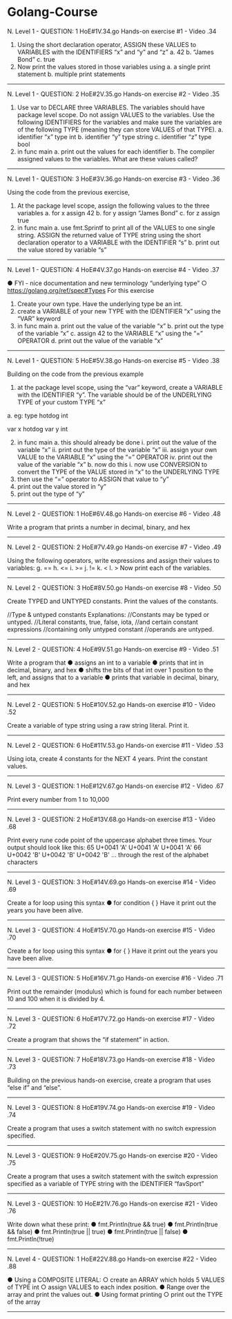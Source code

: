 # Golang-Course

N. Level 1 - QUESTION: 1
HoE#1V.34.go
Hands-on exercise #1 - Video .34

1.	Using the short declaration operator, ASSIGN these VALUES to VARIABLES with the IDENTIFIERS “x” and “y” and “z”
a.	42
b.	“James Bond”
c.	true
2.	Now print the values stored in those variables using 
a.	a single print statement
b.	multiple print statements

-----------

N. Level 1 - QUESTION: 2
HoE#2V.35.go
Hands-on exercise #2 - Video .35

1.	Use var to DECLARE three VARIABLES. The variables should have package level scope. Do not assign VALUES to the variables. Use the following IDENTIFIERS for the variables and make sure the variables are of the following TYPE (meaning they can store VALUES of that TYPE).
a.	identifier “x” type int
b.	identifier “y” type string
c.	identifier “z” type bool
2.	in func main
a.	print out the values for each identifier
b.	The compiler assigned values to the variables. What are these values called?

-------------

N. Level 1 - QUESTION: 3
HoE#3V.36.go
Hands-on exercise #3 - Video .36

Using the code from the previous exercise,
1.	At the package level scope, assign the following values to the three variables
a.	for x assign 42
b.	for y assign “James Bond”
c.	for z assign true
2.	in func main
a.	use fmt.Sprintf to print all of the VALUES to one single string. ASSIGN the returned value of TYPE string using the short declaration operator to a VARIABLE with the IDENTIFIER “s”
b.	print out the value stored by variable “s”

---------------

N. Level 1 - QUESTION: 4
HoE#4V.37.go
Hands-on exercise #4 - Video .37

●	FYI - nice documentation and new terminology “underlying type”
○	https://golang.org/ref/spec#Types 
For this exercise
1.	Create your own type. Have the underlying type be an int.
2.	create a VARIABLE of your new TYPE with the IDENTIFIER “x” using the “VAR” keyword
3.	in func main
a.	print out the value of the variable “x”
b.	print out the type of the variable “x”
c.	assign 42 to the VARIABLE “x” using the “=” OPERATOR
d.	print out the value of the variable “x”

---------------

N. Level 1 - QUESTION: 5
HoE#5V.38.go
Hands-on exercise #5 - Video .38

Building on the code from the previous example
1.	at the package level scope, using the “var” keyword, create a VARIABLE with the IDENTIFIER “y”. The variable should be of the UNDERLYING TYPE of your custom TYPE “x”

  a.	eg:
  type hotdog int

  var x hotdog
  var y int

2.	in func main
  a.	this should already be done
    i.	print out the value of the variable “x”
    ii.	print out the type of the variable “x”
    iii.	assign your own VALUE to the VARIABLE “x” using the “=” OPERATOR
    iv.	print out the value of the variable “x”
  b.	now do this
    i.	now use CONVERSION to convert the TYPE of the VALUE stored in “x” to the UNDERLYING TYPE
1.	then use the “=” operator to ASSIGN that value to “y”
2.	print out the value stored in “y”
3.	print out the type of “y”

-------------

N. Level 2 - QUESTION: 1
HoE#6V.48.go
Hands-on exercise #6 - Video .48

Write a program that prints a number in decimal, binary, and hex

--------------

N. Level 2 - QUESTION: 2
HoE#7V.49.go
Hands-on exercise #7 - Video .49

Using the following operators, write expressions and assign their values to variables:
g.	==
h.	<=
i.	>=
j.	!=
k.	<
l.	>
Now print each of the variables. 

---------------------

N. Level 2 - QUESTION: 3
HoE#8V.50.go
Hands-on exercise #8 - Video .50

Create TYPED and UNTYPED constants. Print the values of the constants.

//Type & untyped constants Explanations:
//Constants may be typed or untyped. 
//Literal constants, true, false, iota, 
//and certain constant expressions 
//containing only untyped constant 
//operands are untyped.

-----------------------

N. Level 2 - QUESTION: 4
HoE#9V.51.go
Hands-on exercise #9 - Video .51

Write a program that 
●	assigns an int to a variable
●	prints that int in decimal, binary, and hex
●	shifts the bits of that int over 1 position to the left, and assigns that to a variable
●	prints that variable in decimal, binary, and hex

--------------------

N. Level 2 - QUESTION: 5
HoE#10V.52.go
Hands-on exercise #10 - Video .52

Create a variable of type string using a raw string literal. Print it.

---------------------

N. Level 2 - QUESTION: 6
HoE#11V.53.go
Hands-on exercise #11 - Video .53

Using iota, create 4 constants for the NEXT 4 years. Print the constant values.

----------------------

N. Level 3 - QUESTION: 1
HoE#12V.67.go
Hands-on exercise #12 - Video .67

Print every number from 1 to 10,000

----------------------

N. Level 3 - QUESTION: 2
HoE#13V.68.go
Hands-on exercise #13 - Video .68

Print every rune code point of the uppercase alphabet three times. Your output should look like this:
65
	U+0041 'A'
	U+0041 'A'
  U+0041 'A'
66
	U+0042 'B'
	U+0042 'B'
	U+0042 'B' 
 … through the rest of the alphabet characters

 ------------------

N. Level 3 - QUESTION: 3
HoE#14V.69.go
Hands-on exercise #14 - Video .69

 Create a for loop using this syntax
●	for condition { }
Have it print out the years you have been alive.

-------------------

N. Level 3 - QUESTION: 4
HoE#15V.70.go
Hands-on exercise #15 - Video .70

Create a for loop using this syntax
●	for { }
Have it print out the years you have been alive.

---------------------

N. Level 3 - QUESTION: 5
HoE#16V.71.go
Hands-on exercise #16 - Video .71

Print out the remainder (modulus) which is found for each number between 10 and 100 when it is divided by 4.

--------------------

N. Level 3 - QUESTION: 6
HoE#17V.72.go
Hands-on exercise #17 - Video .72

Create a program that shows the “if statement” in action.

--------------------

N. Level 3 - QUESTION: 7
HoE#18V.73.go
Hands-on exercise #18 - Video .73

Building on the previous hands-on exercise, create a program that uses “else if” and “else”.

--------------------

N. Level 3 - QUESTION: 8
HoE#19V.74.go
Hands-on exercise #19 - Video .74

Create a program that uses a switch statement with no switch expression specified.

-------------------

N. Level 3 - QUESTION: 9
HoE#20V.75.go
Hands-on exercise #20 - Video .75

Create a program that uses a switch statement with the switch expression specified as a variable of TYPE string with the IDENTIFIER “favSport”

--------------------

N. Level 3 - QUESTION: 10
HoE#21V.76.go
Hands-on exercise #21 - Video .76

Write down what these print:
●	fmt.Println(true && true) 
●	fmt.Println(true && false) 
●	fmt.Println(true || true) 
●	fmt.Println(true || false) 
●	fmt.Println(!true)

-------------------

N. Level 4 - QUESTION: 1
HoE#22V.88.go
Hands-on exercise #22 - Video .88

●	Using a COMPOSITE LITERAL: 
    ○	create an ARRAY which holds 5 VALUES of TYPE int
    ○	assign VALUES to each index position. 
●	Range over the array and print the values out. 
●	Using format printing
    ○	print out the TYPE of the array

---------------------

